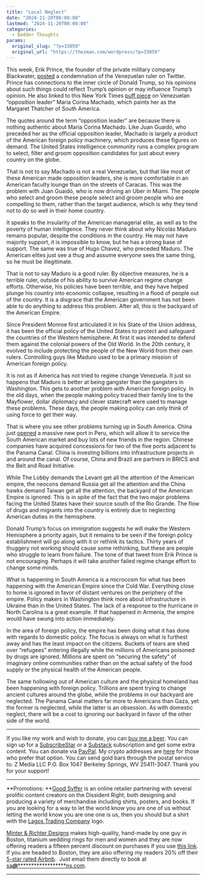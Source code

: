 ```yaml
---
title: "Local Neglect"
date: "2024-11-20T00:00:00"
lastmod: "2024-11-20T00:00:00"
categories:
  - Badder Thoughts
params:
  original_slug: "?p=33059"
  original_url: "https://thezman.com/wordpress/?p=33059"
---
```


This week, Erik Prince, the founder of the private military company
Blackwater,
<a href="https://x.com/realErikDPrince/status/1858553096638464478"
rel="noopener" target="_blank">posted</a> a condemnation of the
Venezuelan ruler on Twitter. Prince has connections to the inner circle
of Donald Trump, so his opinions about such things could reflect Trump’s
opinion or may influence Trump’s opinion. He also linked to this New
York Times
<a href="https://archive.is/yGGzl" rel="noopener" target="_blank">puff
piece</a> on Venezuelan “opposition leader” María Corina Machado, which
paints her as the Margaret Thatcher of South America.

The quotes around the term “opposition leader” are because there is
nothing authentic about María Corina Machado. Like Juan Guaidó, who
preceded her as the official opposition leader, Machado is largely a
product of the American foreign policy machinery, which produces these
figures on demand. The United States intelligence community runs a
complex program to select, filter and groom opposition candidates for
just about every country on the globe.

That is not to say Machado is not a real Venezuelan, but that like most
of these American made opposition leaders, she is more comfortable in an
American faculty lounge than on the streets of Caracas. This was the
problem with Juan Guaidó, who is now driving an Uber in Miami. The
people who select and groom these people select and groom people who are
compelling to them, rather than the target audience, which is why they
tend not to do so well in their home country.

It speaks to the insularity of the American managerial elite, as well as
to the poverty of human intelligence. They never think about why Nicolás
Maduro remains popular, despite the conditions in the country. He may
not have majority support, it is impossible to know, but he has a strong
base of support. The same was true of Hugo Chavez, who preceded Maduro.
The American elites just see a thug and assume everyone sees the same
thing, so he must be illegitimate.

That is not to say Maduro is a good ruler. By objective measures, he is
a terrible ruler, outside of his ability to survive American regime
change efforts. Otherwise, his policies have been terrible, and they
have helped plunge his country into economic collapse, resulting in a
flood of people out of the country. It is a disgrace that the American
government has not been able to do anything to address this problem.
After all, this is the backyard of the American Empire.

Since President Monroe first articulated it in his State of the Union
address, it has been the official policy of the United States to protect
and safeguard the countries of the Western hemisphere. At first it was
intended to defend them against the colonial powers of the Old World. In
the 20th century, it evolved to include protecting the people of the New
World from their own rulers. Controlling guys like Maduro used to be a
primary mission of American foreign policy.

It is not as if America has not tried to regime change Venezuela. It
just so happens that Maduro is better at being gangster than the
gangsters in Washington. This gets to another problem with American
foreign policy. In the old days, when the people making policy traced
their family line to the Mayflower, dollar diplomacy and clever
statecraft were used to manage these problems. These days, the people
making policy can only think of using force to get their way.

That is where you see other problems turning up in South America. China
just
<a href="https://www.bbc.com/news/articles/ckg79y3rz1eo" rel="noopener"
target="_blank">opened</a> a massive new port in Peru, which will allow
it to service the South American market and buy lots of new friends in
the region. Chinese companies have acquired concessions for two of the
five ports adjacent to the Panama Canal. China is investing billions
into infrastructure projects in and around the canal. Of course, China
and Brazil are partners in BRICS and the Belt and Road Initiative.

While The Lobby demands the Levant get all the attention of the American
empire, the neocons demand Russia get all the attention and the China
hawks demand Taiwan get all the attention, the backyard of the American
Empire is ignored. This is in spite of the fact that the two major
problems facing the United States have their source south of the Rio
Grande. The flow of drugs and migrants into the country is entirely due
to neglecting American duties in the hemisphere.

Donald Trump’s focus on immigration suggests he will make the Western
Hemisphere a priority again, but it remains to be seen if the foreign
policy establishment will go along with it or rethink its tactics.
Thirty years of thuggery not working should cause some rethinking, but
these are people who struggle to learn from failure. The tone of that
tweet from Erik Prince is not encouraging. Perhaps it will take another
failed regime change effort to change some minds.

What is happening in South America is a microcosm for what has been
happening with the American Empire since the Cold War. Everything close
to home is ignored in favor of distant ventures on the periphery of the
empire. Policy makers in Washington think more about infrastructure in
Ukraine than in the United States. The lack of a response to the
hurricane in North Carolina is a great example. If that happened in
Armenia, the empire would have swung into action immediately.

In the area of foreign policy, the empire has been doing what it has
done with regards to domestic policy. The focus is always on what is
furthest away and has the least impact on the citizens. Buckets of tears
are shed over “refugees” entering illegally while the millions of
Americans poisoned by drugs are ignored. Millions are spent on “securing
the safety” of imaginary online communities rather than on the actual
safety of the food supply or the physical health of the American people.

The same hollowing out of American culture and the physical homeland has
been happening with foreign policy. Trillions are spent trying to change
ancient cultures around the globe, while the problems in our backyard
are neglected. The Panama Canal matters far more to Americans than Gaza,
yet the former is neglected, while the latter is an obsession. As with
domestic neglect, there will be a cost to ignoring our backyard in favor
of the other side of the world.

------------------------------------------------------------------------

If you like my work and wish to donate, you can
<a href="https://www.buymeacoffee.com/mujolulu" rel="noopener"
target="_blank">buy me a beer</a>. You can sign up for a
<a href="https://www.subscribestar.com/the-z-blog" rel="noopener"
target="_blank">SubscribeStar</a> or a
<a href="https://thedissident.substack.com/" rel="noopener"
target="_blank">Substack</a> subscription and get some extra content.
You can donate via <a
href="https://www.paypal.com/donate/?cmd=_s-xclick&amp;hosted_button_id=UDAS2Q8JYA6CN&amp;source=url"
rel="noopener" target="_blank">PayPal</a>. My crypto addresses are
<a href="https://thezman.com/wordpress/?page_id=22713" rel="noopener"
target="_blank">here</a> for those who prefer that option. You can send
gold bars through the postal service to: Z Media LLC P.O. Box 1047
Berkeley Springs, WV 25411-3047. Thank you for your support!

------------------------------------------------------------------------

**Promotions: **<a href="https://goodsvffer.com/" rel="noopener" target="_blank">Good
Svffer</a> is an online retailer partnering with several prolific
content creators on the Dissident Right, both designing and producing a
variety of merchandise including shirts, posters, and books. If you are
looking for a way to let the world know you are one of us without
letting the world know you are one one is us, then you should but a
shirt with the
<a href="https://goodsvffer.com/products/lagos-trading-company"
rel="noopener" target="_blank">Lagos Trading Company</a> logo.

<a href="https://www.minterandrichterdesigns.com/"
rel="noreferrer nofollow noopener" target="_blank">Minter &amp; Richter
Designs</a> makes high-quality, hand-made by one guy in Boston, titanium
wedding rings for men and women and they are now offering readers a
fifteen percent discount on purchases if you use
<a href="https://www.minterandrichterdesigns.com/discount/ZMAN"
rel="noreferrer nofollow noopener" target="_blank">this link</a>.
<span class="highlight"><span class="colour"><span class="font"><span class="size">If
you are headed to Boston, they are also offering my readers 20% off
their <a
href="https://www.airbnb.com/users/7988017/listings?user_id=7988017&amp;s=3"
rel="noopener noreferrer" target="_blank">5-star rated Airbnb</a>.  Just
email them directly to book at
<a href="mailto:sa***@*********************ns.com"
data-original-string="Aa7gJjTJgCNMTQqDI+yDMA==cb718P3Khq86qSnE2D7zwAWQbrjfsNdMewKCE+8csz81w+hzD89dJrQIaL3s5B1EP1S"><span
class="apbct-email-encoder"
data-original-string="9+btYR57XNvXcx9WEGQPqw==cb7x9ZDJb+d1knAWqiwLAR6I7TvwJ5bfXeE37NmmMe6azVJE/k5SgRJSTuXrZT5XU6Y"
title="This contact has been encoded by Anti-Spam by CleanTalk. Click to decode. To finish the decoding make sure that JavaScript is enabled in your browser.">sa<span
class="apbct-blur">***</span>@<span
class="apbct-blur">*********************</span>ns.com</span></a>.</span></span></span></span>

------------------------------------------------------------------------
